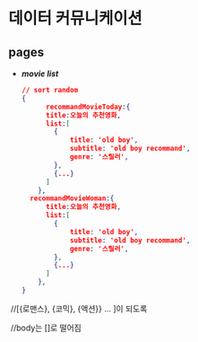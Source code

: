 # 데이터 커뮤니케이션

## pages

+ ***movie list***

  ```json
  // sort random
  {
        recommandMovieToday:{
        title:오늘의 추천영화,
        list:[
          {
              title: 'old boy',
              subtitle: 'old boy recommand',
              genre: '스릴러',
          },
          {...}
        ]
      },
  	recommandMovieWoman:{
        title:오늘의 추천영화,
        list:[
          {
              title: 'old boy',
              subtitle: 'old boy recommand',
              genre: '스릴러',
          },
          {...}
        ]
      },
  }
  
  
  ```


​    //[{로맨스}, {코믹}, {액션}} ... ]이 되도록

​    //body는 []로 떨어짐